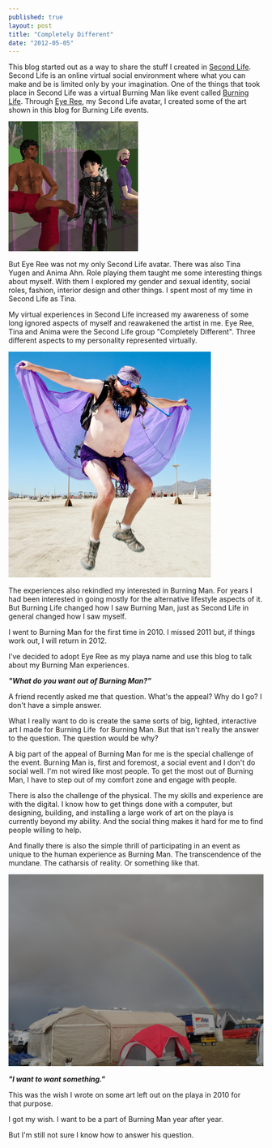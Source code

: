 ```yaml
---
published: true
layout: post
title: "Completely Different"
date: "2012-05-05"
---
```


This blog started out as a way to share the stuff I created in [Second Life](http://en.wikipedia.org/wiki/Arts_in_Second_Life). Second Life is an online virtual social environment where what you can make and be is limited only by your imagination. One of the things that took place in Second Life was a virtual Burning Man like event called [Burning Life](http://wiki.secondlife.com/wiki/Burning_Life). Through [Eye Ree](http://world.secondlife.com/resident/c2c409f7-f580-4928-8485-922fdc205a90), my Second Life avatar, I created some of the art shown in this blog for Burning Life events.

[![](../images/2012/05/completely-different_001-256x256.png "Completely Different")](http://wp.me/aOsu4-12)

But Eye Ree was not my only Second Life avatar. There was also Tina Yugen and Anima Ahn. Role playing them taught me some interesting things about myself. With them I explored my gender and sexual identity, social roles, fashion, interior design and other things. I spent most of my time in Second Life as Tina.

My virtual experiences in Second Life increased my awareness of some long ignored aspects of myself and reawakened the artist in me. Eye Ree, Tina and Anima were the Second Life group "Completely Different". Three different aspects to my personality represented virtually.

![](../images/2012/05/1051099815_bentang_2010-sep-02_time_11-08-smaller-still.jpg "Me at Burning Man 2010")

The experiences also rekindled my interested in Burning Man. For years I had been interested in going mostly for the alternative lifestyle aspects of it. But Burning Life changed how I saw Burning Man, just as Second Life in general changed how I saw myself.

I went to Burning Man for the first time in 2010. I missed 2011 but, if things work out, I will return in 2012.

I've decided to adopt Eye Ree as my playa name and use this blog to talk about my Burning Man experiences.

_**"What do you want out of Burning Man?"**_

A friend recently asked me that question. What's the appeal? Why do I go? I don't have a simple answer.

What I really want to do is create the same sorts of big, lighted, interactive art I made for Burning Life  for Burning Man. But that isn't really the answer to the question. The question would be why?

A big part of the appeal of Burning Man for me is the special challenge of the event. Burning Man is, first and foremost, a social event and I don't do social well. I'm not wired like most people. To get the most out of Burning Man, I have to step out of my comfort zone and engage with people.

There is also the challenge of the physical. The my skills and experience are with the digital. I know how to get things done with a computer, but designing, building, and installing a large work of art on the playa is currently beyond my ability. And the social thing makes it hard for me to find people willing to help.

And finally there is also the simple thrill of participating in an event as unique to the human experience as Burning Man. The transcendence of the mundane. The catharsis of reality. Or something like that.

![](../images/2012/05/p8300005.jpg?w=300 "Rainbow over Burning Man 2010")

_**"I want to want something."**_

This was the wish I wrote on some art left out on the playa in 2010 for that purpose.

I got my wish. I want to be a part of Burning Man year after year.

But I'm still not sure I know how to answer his question.
